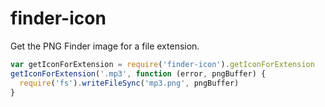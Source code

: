 # finder-icon

Get the PNG Finder image for a file extension.

```javascript
var getIconForExtension = require('finder-icon').getIconForExtension
getIconForExtension('.mp3', function (error, pngBuffer) {
  require('fs').writeFileSync('mp3.png', pngBuffer)
}
```
